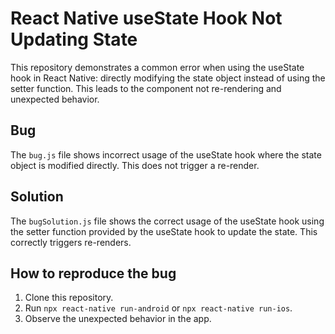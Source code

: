 # React Native useState Hook Not Updating State
This repository demonstrates a common error when using the useState hook in React Native: directly modifying the state object instead of using the setter function. This leads to the component not re-rendering and unexpected behavior.

## Bug
The `bug.js` file shows incorrect usage of the useState hook where the state object is modified directly.  This does not trigger a re-render.

## Solution
The `bugSolution.js` file shows the correct usage of the useState hook using the setter function provided by the useState hook to update the state. This correctly triggers re-renders.

## How to reproduce the bug
1. Clone this repository.
2. Run `npx react-native run-android` or `npx react-native run-ios`.
3. Observe the unexpected behavior in the app. 
